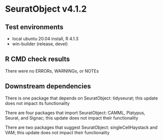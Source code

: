 # SeuratObject v4.1.2

## Test environments
* local ubuntu 20.04 install, R 4.1.3
* win-builder (release, devel)

## R CMD check results

There were no ERRORs, WARNINGs, or NOTEs

## Downstream dependencies

There is one package that depends on SeuratObject: tidyseurat; this update does not impact its functionality

There are four packages that import SeuratObject: CAMML, Platypus, Seurat, and Signac; this update does not impact their functionality

There are two packages that suggest SeuratObject: singleCellHaystack and VAM; this update does not impact their functionality
